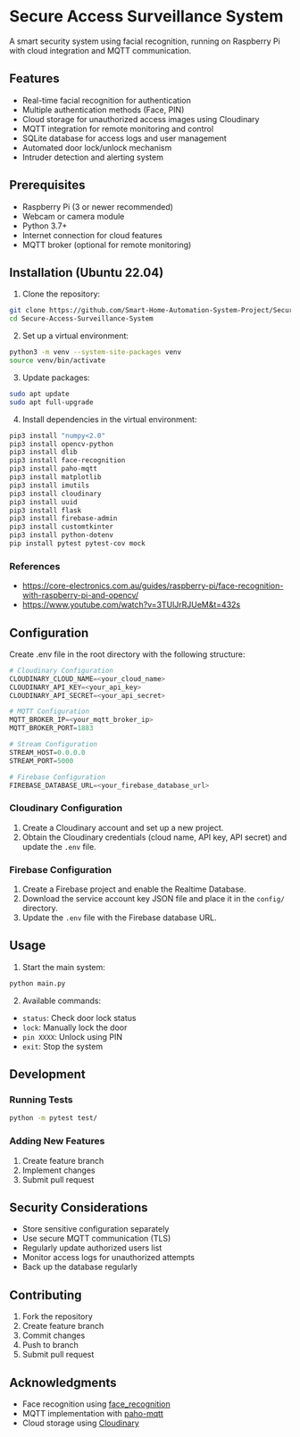 # Secure Access Surveillance System

A smart security system using facial recognition, running on Raspberry Pi with cloud integration and MQTT communication.

## Features

- Real-time facial recognition for authentication
- Multiple authentication methods (Face, PIN)
- Cloud storage for unauthorized access images using Cloudinary
- MQTT integration for remote monitoring and control
- SQLite database for access logs and user management
- Automated door lock/unlock mechanism
- Intruder detection and alerting system

## Prerequisites

- Raspberry Pi (3 or newer recommended)
- Webcam or camera module
- Python 3.7+
- Internet connection for cloud features
- MQTT broker (optional for remote monitoring)

## Installation (Ubuntu 22.04)

1. Clone the repository:
```bash
git clone https://github.com/Smart-Home-Automation-System-Project/Secure-Access-Surveillance-System
cd Secure-Access-Surveillance-System
```

2. Set up a virtual environment:
```bash
python3 -m venv --system-site-packages venv
source venv/bin/activate
```

3. Update packages:
```bash
sudo apt update
sudo apt full-upgrade
```

4. Install dependencies in the virtual environment:
```bash
pip3 install "numpy<2.0"
pip3 install opencv-python
pip3 install dlib
pip3 install face-recognition
pip3 install paho-mqtt
pip3 install matplotlib
pip3 install imutils
pip3 install cloudinary
pip3 install uuid
pip3 install flask
pip3 install firebase-admin
pip3 install customtkinter
pip3 install python-dotenv
pip install pytest pytest-cov mock
```

### References

- https://core-electronics.com.au/guides/raspberry-pi/face-recognition-with-raspberry-pi-and-opencv/
- https://www.youtube.com/watch?v=3TUlJrRJUeM&t=432s

## Configuration

Create .env file in the root directory with the following structure:
```python
# Cloudinary Configuration
CLOUDINARY_CLOUD_NAME=<your_cloud_name>
CLOUDINARY_API_KEY=<your_api_key>
CLOUDINARY_API_SECRET=<your_api_secret>

# MQTT Configuration
MQTT_BROKER_IP=<your_mqtt_broker_ip>
MQTT_BROKER_PORT=1883

# Stream Configuration
STREAM_HOST=0.0.0.0
STREAM_PORT=5000

# Firebase Configuration
FIREBASE_DATABASE_URL=<your_firebase_database_url>
```

### Cloudinary Configuration
1. Create a Cloudinary account and set up a new project.
2. Obtain the Cloudinary credentials (cloud name, API key, API secret) and update the `.env` file.

### Firebase Configuration
1. Create a Firebase project and enable the Realtime Database.
2. Download the service account key JSON file and place it in the `config/` directory.
3. Update the `.env` file with the Firebase database URL.

## Usage

1. Start the main system:
```bash
python main.py
```

2. Available commands: 
- `status`: Check door lock status
- `lock`: Manually lock the door
- `pin XXXX`: Unlock using PIN
- `exit`: Stop the system

## Development

### Running Tests
```bash
python -m pytest test/
```

### Adding New Features
1. Create feature branch
2. Implement changes
3. Submit pull request

## Security Considerations

- Store sensitive configuration separately
- Use secure MQTT communication (TLS)
- Regularly update authorized users list
- Monitor access logs for unauthorized attempts
- Back up the database regularly

## Contributing

1. Fork the repository
2. Create feature branch
3. Commit changes
4. Push to branch
5. Submit pull request


## Acknowledgments

- Face recognition using [face_recognition](https://github.com/ageitgey/face_recognition)
- MQTT implementation with [paho-mqtt](https://github.com/eclipse/paho.mqtt.python)
- Cloud storage using [Cloudinary](https://cloudinary.com/)
